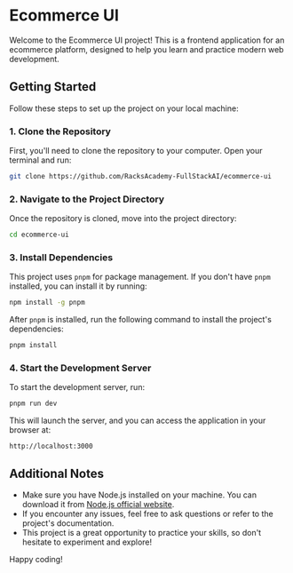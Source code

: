 # Ecommerce UI

Welcome to the Ecommerce UI project! This is a frontend application for an ecommerce platform, designed to help you learn and practice modern web development.

## Getting Started

Follow these steps to set up the project on your local machine:

### 1. Clone the Repository

First, you'll need to clone the repository to your computer. Open your terminal and run:

```bash
git clone https://github.com/RacksAcademy-FullStackAI/ecommerce-ui
```

### 2. Navigate to the Project Directory

Once the repository is cloned, move into the project directory:

```bash
cd ecommerce-ui
```

### 3. Install Dependencies

This project uses `pnpm` for package management. If you don't have `pnpm` installed, you can install it by running:

```bash
npm install -g pnpm
```

After `pnpm` is installed, run the following command to install the project's dependencies:

```bash
pnpm install
```

### 4. Start the Development Server

To start the development server, run:

```bash
pnpm run dev
```

This will launch the server, and you can access the application in your browser at:

```
http://localhost:3000
```

## Additional Notes

- Make sure you have Node.js installed on your machine. You can download it from [Node.js official website](https://nodejs.org/).
- If you encounter any issues, feel free to ask questions or refer to the project's documentation.
- This project is a great opportunity to practice your skills, so don't hesitate to experiment and explore!

Happy coding!
